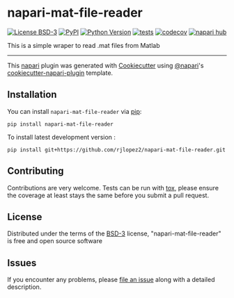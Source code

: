 # napari-mat-file-reader

[![License BSD-3](https://img.shields.io/pypi/l/napari-mat-file-reader.svg?color=green)](https://github.com/rjlopez2/napari-mat-file-reader/raw/main/LICENSE)
[![PyPI](https://img.shields.io/pypi/v/napari-mat-file-reader.svg?color=green)](https://pypi.org/project/napari-mat-file-reader)
[![Python Version](https://img.shields.io/pypi/pyversions/napari-mat-file-reader.svg?color=green)](https://python.org)
[![tests](https://github.com/rjlopez2/napari-mat-file-reader/workflows/tests/badge.svg)](https://github.com/rjlopez2/napari-mat-file-reader/actions)
[![codecov](https://codecov.io/gh/rjlopez2/napari-mat-file-reader/branch/main/graph/badge.svg)](https://codecov.io/gh/rjlopez2/napari-mat-file-reader)
[![napari hub](https://img.shields.io/endpoint?url=https://api.napari-hub.org/shields/napari-mat-file-reader)](https://napari-hub.org/plugins/napari-mat-file-reader)

This is a simple wraper to read .mat files from Matlab

----------------------------------

This [napari] plugin was generated with [Cookiecutter] using [@napari]'s [cookiecutter-napari-plugin] template.

<!--
Don't miss the full getting started guide to set up your new package:
https://github.com/napari/cookiecutter-napari-plugin#getting-started

and review the napari docs for plugin developers:
https://napari.org/stable/plugins/index.html
-->

## Installation

You can install `napari-mat-file-reader` via [pip]:

    pip install napari-mat-file-reader



To install latest development version :

    pip install git+https://github.com/rjlopez2/napari-mat-file-reader.git


## Contributing

Contributions are very welcome. Tests can be run with [tox], please ensure
the coverage at least stays the same before you submit a pull request.

## License

Distributed under the terms of the [BSD-3] license,
"napari-mat-file-reader" is free and open source software

## Issues

If you encounter any problems, please [file an issue] along with a detailed description.

[napari]: https://github.com/napari/napari
[Cookiecutter]: https://github.com/audreyr/cookiecutter
[@napari]: https://github.com/napari
[MIT]: http://opensource.org/licenses/MIT
[BSD-3]: http://opensource.org/licenses/BSD-3-Clause
[GNU GPL v3.0]: http://www.gnu.org/licenses/gpl-3.0.txt
[GNU LGPL v3.0]: http://www.gnu.org/licenses/lgpl-3.0.txt
[Apache Software License 2.0]: http://www.apache.org/licenses/LICENSE-2.0
[Mozilla Public License 2.0]: https://www.mozilla.org/media/MPL/2.0/index.txt
[cookiecutter-napari-plugin]: https://github.com/napari/cookiecutter-napari-plugin

[file an issue]: https://github.com/rjlopez2/napari-mat-file-reader/issues

[napari]: https://github.com/napari/napari
[tox]: https://tox.readthedocs.io/en/latest/
[pip]: https://pypi.org/project/pip/
[PyPI]: https://pypi.org/
